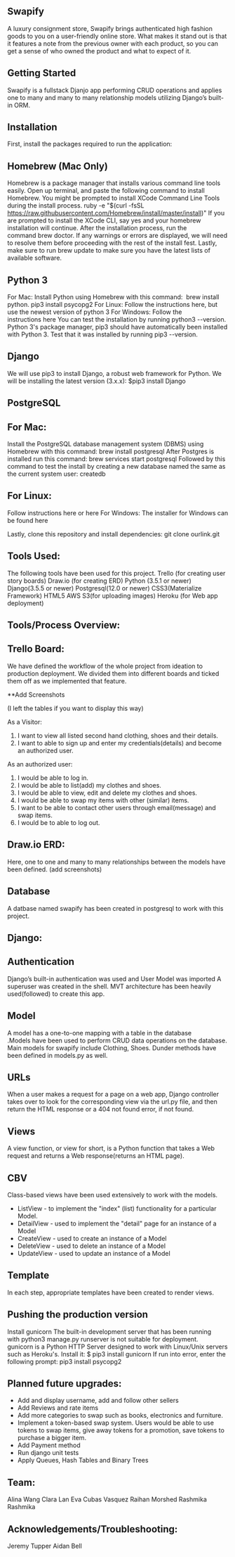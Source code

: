 ## Swapify

A luxury consignment store, Swapify brings authenticated high fashion goods to you on a user-friendly online store. What makes it stand out is that it features a note from the previous owner with each product, so you can get a sense of who owned the product and what to expect of it.

## Getting Started
Swapify is a fullstack Djanjo app performing CRUD operations and  applies one to many and many to many relationship models utilizing Django’s built-in ORM.

## Installation
First, install the packages required to run the application:
## Homebrew (Mac Only)
Homebrew is a package manager that installs various command line tools easily.
Open up terminal, and paste the following command to install Homebrew. You might be prompted to install XCode Command Line Tools during the install process.
ruby -e "$(curl -fsSL https://raw.githubusercontent.com/Homebrew/install/master/install)"
If you are prompted to install the XCode CLI, say yes and your homebrew installation will continue.
After the installation process, run the command brew doctor. If any warnings or errors are displayed, we will need to resolve them before proceeding with the rest of the install fest.
Lastly, make sure to run brew update to make sure you have the latest lists of available software.

## Python 3
For Mac: Install Python using Homebrew with this command: 
brew install python.
pip3 install psycopg2
For Linux: Follow the instructions here, but use the newest version of python 3
For Windows: Follow the instructions here
You can test the installation by running python3 --version.
Python 3's package manager, pip3 should have automatically been installed with Python 3. Test that it was installed by running pip3 --version.

## Django
We will use pip3 to install Django, a robust web framework for Python. We will be installing the latest version (3.x.x):
$pip3 install Django

## PostgreSQL
## For Mac:
Install the PostgreSQL database management system (DBMS) using Homebrew with this command:
brew install postgresql
After Postgres is installed run this command:
brew services start postgresql
Followed by this command to test the install by creating a new database named the same as the current system user:
createdb
## For Linux:
Follow instructions here or here
For Windows: The installer for Windows can be found here


Lastly, clone this repository and install dependencies:
git clone ourlink.git

## Tools Used:
The following tools have been used  for this project.
Trello (for creating user story boards)
Draw.io (for creating ERD)
Python (3.5.1 or newer)
Django(3.5.5 or newer)
Postgresql(12.0 or newer)
CSS3(Materialize Framework)
HTML5
AWS S3(for uploading images)
Heroku (for Web app deployment)

## Tools/Process Overview:

## Trello Board:
We have defined the workflow of the whole project from ideation to production deployment.  We divided them into different boards and ticked them off as we implemented that feature.

**Add Screenshots

(I left the tables if you want to display this way)

As a Visitor:
1. I want to view all listed second hand clothing, shoes and their details.
2. I want to able to sign up and enter my credentials(details) and become an authorized user. 

As an authorized user:
1. I would be able to log in.
2. I would be able to list(add) my clothes and shoes.
3. I would be able to view, edit and delete my clothes and shoes.
4. I would be able to swap my items with other (similar) items.
5. I want to be able to contact other users through email(message) and swap items.
6. I would be to able to log out.

## Draw.io ERD:
Here, one to one and many to many relationships between the models have been defined. 
(add screenshots)

## Database
A datbase named swapify has been created in postgresql to work with this project.

## Django:

## Authentication
Django’s built-in authentication was used and User Model was imported
A superuser was created in the shell.
MVT architecture has been heavily used(followed) to create this app.

## Model
A model has a one-to-one mapping with a table in the database .Models have been used to perform CRUD data operations on the database. 
Main models for swapify include Clothing, Shoes. Dunder methods have been defined in models.py as well.

## URLs
When a user makes a request for a page on a web app, Django controller takes over to look for the corresponding view via the url.py file, and then return the HTML response or a 404 not found error, if not found.

## Views
A view function, or view for short, is a Python function that takes a Web request and returns a Web response(returns an HTML page).

## CBV
Class-based views have been used extensively to work with the models.
- ListView - to implement the "index" (list) functionality for a particular Model.
- DetailView - used to implement the "detail" page for an instance of a Model
- CreateView - used to create an instance of a Model
- DeleteView - used to delete an instance of a Model
- UpdateView - used to update an instance of a Model

## Template
 In each step, appropriate templates have been created to render views.

## Pushing the production version
Install gunicorn
The built-in development server that has been  running with python3 manage.py runserver is not suitable for deployment.
gunicorn is a Python HTTP Server designed to work with Linux/Unix servers such as Heroku's.
Install it:
$ pip3 install gunicorn
If run into error, enter the following prompt:
pip3 install psycopg2


## Planned future upgrades:
- Add and display username, add and follow other sellers
-  Add Reviews and rate items
- Add more categories to swap such as books, electronics and furniture.
- Implement a token-based swap system. Users would be able to use tokens to swap items, give away tokens for a promotion, save tokens to purchase a bigger item. 
- Add Payment method
- Run django unit tests
- Apply Queues, Hash Tables and Binary Trees

## Team:
Alina Wang
Clara Lan
Eva Cubas Vasquez
Raihan Morshed
Rashmika Rashmika

## Acknowledgements/Troubleshooting:
Jeremy Tupper
Aidan Bell





